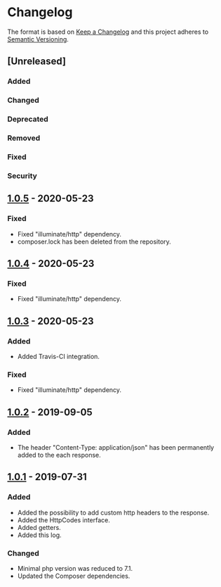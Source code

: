 # Changelog
The format is based on [Keep a Changelog](http://keepachangelog.com/en/1.0.0/)
and this project adheres to [Semantic Versioning](http://semver.org/spec/v2.0.0.html).

## [Unreleased]
### Added
### Changed
### Deprecated
### Removed
### Fixed
### Security


## [1.0.5] - 2020-05-23
### Fixed
- Fixed "illuminate/http" dependency.
- composer.lock has been deleted from the repository.

## [1.0.4] - 2020-05-23
### Fixed
- Fixed "illuminate/http" dependency.

## [1.0.3] - 2020-05-23
### Added
- Added Travis-CI integration.
### Fixed
- Fixed "illuminate/http" dependency.

## [1.0.2] - 2019-09-05
### Added
- The header "Content-Type: application/json" has been permanently added to the each response.

## [1.0.1] - 2019-07-31
### Added
- Added the possibility to add custom http headers to the response.
- Added the HttpCodes interface.
- Added getters.
- Added this log.
### Changed
- Minimal php version was reduced to 7.1.
- Updated the Composer dependencies.

[1.0.5]: https://github.com/CaliforniaMountainSnake/json-response/compare/1.0.4...1.0.5
[1.0.4]: https://github.com/CaliforniaMountainSnake/json-response/compare/1.0.3...1.0.4
[1.0.3]: https://github.com/CaliforniaMountainSnake/json-response/compare/1.0.2...1.0.3
[1.0.2]: https://github.com/CaliforniaMountainSnake/json-response/compare/1.0.1...1.0.2
[1.0.1]: https://github.com/CaliforniaMountainSnake/json-response/compare/fc1c036571c27213de85d7c21a447144bc4947b1...1.0.1
